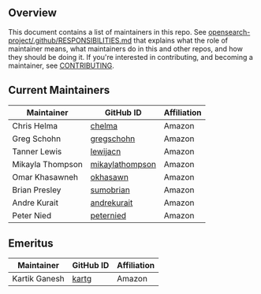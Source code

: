 ## Overview

This document contains a list of maintainers in this repo. See [opensearch-project/.github/RESPONSIBILITIES.md](https://github.com/opensearch-project/.github/blob/main/RESPONSIBILITIES.md#maintainer-responsibilities) that explains what the role of maintainer means, what maintainers do in this and other repos, and how they should be doing it. If you're interested in contributing, and becoming a maintainer, see [CONTRIBUTING](CONTRIBUTING.md).

## Current Maintainers

| Maintainer         | GitHub ID                                               | Affiliation |
| ------------------ | ------------------------------------------------------- | ----------- |
| Chris Helma        | [chelma](https://github.com/chelma)                     | Amazon      |
| Greg Schohn        | [gregschohn](https://github.com/gregschohn)             | Amazon      |
| Tanner Lewis       | [lewijacn](https://github.com/lewijacn)                 | Amazon      |
| Mikayla Thompson   | [mikaylathompson](https://github.com/mikaylathompson)   | Amazon      |
| Omar Khasawneh     | [okhasawn](https://github.com/okhasawn)                 | Amazon      |
| Brian Presley      | [sumobrian](https://github.com/sumobrian)               | Amazon      |
| Andre Kurait       | [andrekurait](https://github.com/andrekurait)           | Amazon      |
| Peter Nied         | [peternied](https://github.com/peternied)               | Amazon      |


## Emeritus
| Maintainer         | GitHub ID                                               | Affiliation |
| ------------------ | ------------------------------------------------------- | ----------- |
| Kartik Ganesh      | [kartg](https://github.com/kartg)                       | Amazon      |
